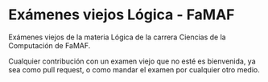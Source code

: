 # Exámenes viejos Lógica - FaMAF

Exámenes viejos de la materia Lógica de la carrera Ciencias de la Computación de FaMAF.

Cualquier contribución con un examen viejo que no esté es bienvenida, ya sea como pull request, o como mandar el examen por cualquier otro medio.


